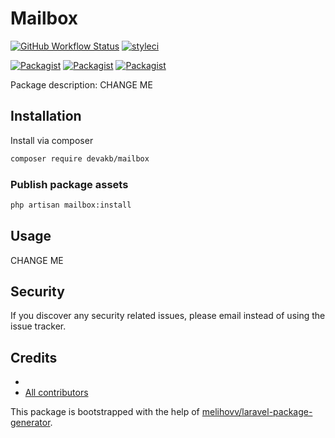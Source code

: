 # Mailbox

[![GitHub Workflow Status](https://github.com/devakb/mailbox/workflows/Run%20tests/badge.svg)](https://github.com/devakb/mailbox/actions)
[![styleci](https://styleci.io/repos/CHANGEME/shield)](https://styleci.io/repos/CHANGEME)

[![Packagist](https://img.shields.io/packagist/v/devakb/mailbox.svg)](https://packagist.org/packages/devakb/mailbox)
[![Packagist](https://poser.pugx.org/devakb/mailbox/d/total.svg)](https://packagist.org/packages/devakb/mailbox)
[![Packagist](https://img.shields.io/packagist/l/devakb/mailbox.svg)](https://packagist.org/packages/devakb/mailbox)

Package description: CHANGE ME

## Installation

Install via composer
```bash
composer require devakb/mailbox
```

### Publish package assets

```bash
php artisan mailbox:install
```


## Usage

CHANGE ME

## Security

If you discover any security related issues, please email
instead of using the issue tracker.

## Credits

- [](https://github.com/devakb/mailbox)
- [All contributors](https://github.com/devakb/mailbox/graphs/contributors)

This package is bootstrapped with the help of
[melihovv/laravel-package-generator](https://github.com/melihovv/laravel-package-generator).

